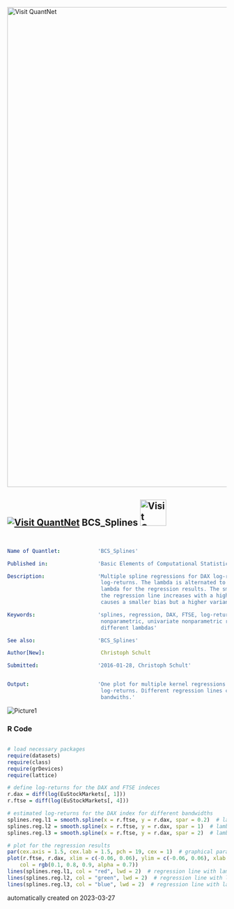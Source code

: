 [<img src="https://github.com/QuantLet/Styleguide-and-FAQ/blob/master/pictures/banner.png" width="1100" alt="Visit QuantNet">](http://quantlet.de/)

## [<img src="https://github.com/QuantLet/Styleguide-and-FAQ/blob/master/pictures/qloqo.png" alt="Visit QuantNet">](http://quantlet.de/) **BCS_Splines** [<img src="https://github.com/QuantLet/Styleguide-and-FAQ/blob/master/pictures/QN2.png" width="60" alt="Visit QuantNet 2.0">](http://quantlet.de/)

```yaml


Name of Quantlet:            'BCS_Splines'

Published in:                'Basic Elements of Computational Statistics'

Description:                 'Multiple spline regressions for DAX log-returns on FTSE
                              log-returns. The lambda is alternated to see the effect of
                              lambda for the regression results. The smootheness of
                              the regression line increases with a higher lambda. This
                              causes a smaller bias but a higher variance.'

Keywords:                    'splines, regression, DAX, FTSE, log-returns, estimation, plot, 
                              nonparametric, univariate nonparametric regression, lambda, 
                              different lambdas'

See also:                    'BCS_Splines'

Author[New]:                  Christoph Schult

Submitted:                   '2016-01-28, Christoph Schult'


Output:                      'One plot for multiple kernel regressions of the DAX log-returns on FTSE
                              log-returns. Different regression lines correspond to different
                              bandwiths.'

```

![Picture1](BCS_Splines.png)

### R Code
```r

# load necessary packages
require(datasets)
require(class)
require(grDevices)
require(lattice)

# define log-returns for the DAX and FTSE indeces
r.dax = diff(log(EuStockMarkets[, 1]))
r.ftse = diff(log(EuStockMarkets[, 4]))

# estimated log-returns for the DAX index for different bandwidths
splines.reg.l1 = smooth.spline(x = r.ftse, y = r.dax, spar = 0.2)  # lambda = 0.2
splines.reg.l2 = smooth.spline(x = r.ftse, y = r.dax, spar = 1)  # lambda = 1
splines.reg.l3 = smooth.spline(x = r.ftse, y = r.dax, spar = 2)  # lambda = 2

# plot for the regression results
par(cex.axis = 1.5, cex.lab = 1.5, pch = 19, cex = 1)  # graphical parameters
plot(r.ftse, r.dax, xlim = c(-0.06, 0.06), ylim = c(-0.06, 0.06), xlab = "FTSE log-returns", ylab = "DAX log-returns", 
    col = rgb(0.1, 0.8, 0.9, alpha = 0.7))
lines(splines.reg.l1, col = "red", lwd = 2)  # regression line with lambda = 0.2
lines(splines.reg.l2, col = "green", lwd = 2)  # regression line with lambda = 1
lines(splines.reg.l3, col = "blue", lwd = 2)  # regression line with lambda = 2
```

automatically created on 2023-03-27